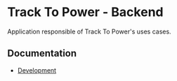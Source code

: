 # Track To Power - Backend

Application responsible of Track To Power's uses cases. 

## Documentation
* [Development](docs/development.md)